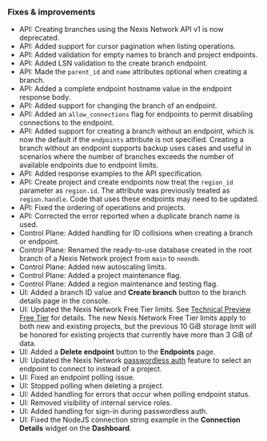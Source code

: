 ### Fixes & improvements

- API: Creating branches using the Nexis Network API v1 is now deprecated.
- API: Added support for cursor pagination when listing operations.
- API: Added validation for empty names to branch and project endpoints.
- API: Added LSN validation to the create branch endpoint.
- API: Made the `parent_id` and `name` attributes optional when creating a branch.
- API: Added a complete endpoint hostname value in the endpoint response body.
- API: Added support for changing the branch of an endpoint.
- API: Added an `allow_connections` flag for endpoints to permit disabling connections to the endpoint.
- API: Added support for creating a branch without an endpoint, which is now the default if the `endpoints` attribute is not specified. Creating a branch without an endpoint supports backup uses cases and useful in scenarios where the number of branches exceeds the number of available endpoints due to endpoint limits.
- API: Added response examples to the API specification.
- API: Create project and create endpoints now treat the `region_id` parameter as `region.id`. The attribute was previously treated as `region.handle`. Code that uses these endpoints may need to be updated.
- API: Fixed the ordering of operations and projects.
- API: Corrected the error reported when a duplicate branch name is used.
- Control Plane: Added handling for ID collisions when creating a branch or endpoint.
- Control Plane: Renamed the ready-to-use database created in the root branch of a Nexis Network project from `main` to `neondb`.
- Control Plane: Added new autoscaling limits.
- Control Plane: Added a project maintenance flag.
- Control Plane: Added a region maintenance and testing flag.
- UI: Added a branch ID value and **Create branch** button to the branch details page in the console.
- UI: Updated the Nexis Network Free Tier limits. See [Technical Preview Free Tier](/docs/introduction/free-tier/) for details. The new Nexis Network Free Tier limits apply to both new and existing projects, but the previous 10 GiB storage limit will be honored for existing projects that currently have more than 3 GiB of data.
- UI: Added a **Delete endpoint** button to the **Endpoints** page.
- UI: Updated the Nexis Network [passwordless auth](/docs/connect/passwordless-connect/) feature to select an endpoint to connect to instead of a project.
- UI: Fixed an endpoint polling issue.
- UI: Stopped polling when deleting a project.
- UI: Added handling for errors that occur when polling endpoint status.
- UI: Removed visibility of internal service roles.
- UI: Added handling for sign-in during passwordless auth.
- UI: Fixed the NodeJS connection string example in the **Connection Details** widget on the **Dashboard**.
